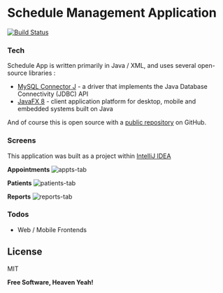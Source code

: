 # Schedule Management Application

[![Build Status](https://travis-ci.org/joemccann/dillinger.svg?branch=master)](https://github.com/rudolphh/ScheduleApp)

### Tech
Schedule App is written primarily in Java / XML, and uses several open-source libraries : 
* [MySQL Connector J] - a driver that implements the Java Database Connectivity (JDBC) API
* [JavaFX 8] - client application platform for desktop, mobile and embedded systems built on Java

And of course this is open source with a [public repository][ScheduleApp] on GitHub.

### Screens

This application was built as a project within [IntelliJ IDEA] 

**Appointments**
![appts-tab](https://user-images.githubusercontent.com/949014/100031917-a7096380-2dab-11eb-8301-88ceb957898b.jpg)

**Patients**
![patients-tab](https://user-images.githubusercontent.com/949014/100031923-ab358100-2dab-11eb-8ef7-0a49d71f3668.jpg)

**Reports**
![reports-tab](https://user-images.githubusercontent.com/949014/100031931-ad97db00-2dab-11eb-888b-d775aa878f7f.jpg)


### Todos

 - Web / Mobile Frontends

License
----

MIT


**Free Software, Heaven Yeah!**

[//]: # (These are reference links used in the body of this note and get stripped out when the markdown processor does its job. There is no need to format nicely because it shouldn't be seen. Thanks SO - http://stackoverflow.com/questions/4823468/store-comments-in-markdown-syntax)


   [ScheduleApp]: <https://github.com/rudolphh/ScheduleApp>
   [git-repo-url]: <https://github.com/rudolphh/ScheduleApp.git>
   [MySQL Connector J]: <https://github.com/mysql/mysql-connector-j>
   [JavaFX 8]: <http://hg.openjdk.java.net/openjfx/8/master/rt>
   [IntelliJ IDEA]: <https://www.jetbrains.com/help/idea/import-project-or-module-wizard.html>

